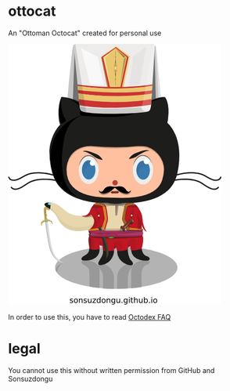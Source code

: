 ottocat
=======

An "Ottoman Octocat" created for personal use

![Ottocat](https://raw.githubusercontent.com/sonsuzdongu/ottocat/master/ottocat.png)

In order to use this, you have to read [Octodex FAQ](https://octodex.github.com/faq.html)

legal
=======

You cannot use this without written permission from GitHub and Sonsuzdongu
